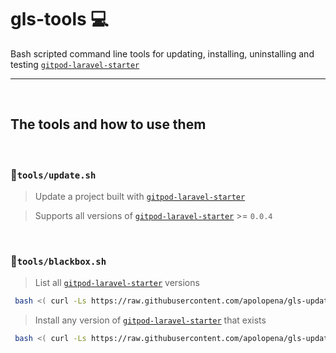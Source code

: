 # gls-tools  💻
Bash scripted command line tools for updating, installing, uninstalling and testing [`gitpod-laravel-starter`](https://github.com/apolopena/gitpod-laravel-starter)

<hr>

<br />

## The tools and how to use them

<br />

### 📜`tools/update.sh`


> Update a project built with [`gitpod-laravel-starter`](https://github.com/apolopena/gitpod-laravel-starter)

> Supports all versions of [`gitpod-laravel-starter`](https://github.com/apolopena/gitpod-laravel-starter) >= `0.0.4`

<br />

### 📜`tools/blackbox.sh`
> List all [`gitpod-laravel-starter`](https://github.com/apolopena/gitpod-laravel-starter) versions 
```bash
 bash <( curl -Ls https://raw.githubusercontent.com/apolopena/gls-updater/main/tools/blackbox.sh ) gls version-list
 ```
> Install any version of [`gitpod-laravel-starter`](https://github.com/apolopena/gitpod-laravel-starter) that exists
```bash
 bash <( curl -Ls https://raw.githubusercontent.com/apolopena/gls-updater/main/tools/blackbox.sh ) gls install 1.4.0
 ```